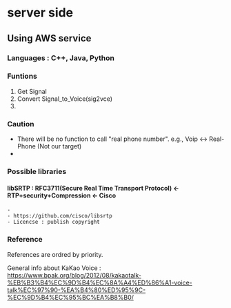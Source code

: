 # server side

## Using AWS service

### Languages : C++, Java, Python

### Funtions
1. Get Signal
2. Convert Signal_to_Voice(sig2vce)
3. 


### Caution
- There will be no function to call "real phone number".  e.g., Voip <-> Real-Phone (Not our target) <br>
-

### Possible libraries
  #### libSRTP : RFC3711(Secure Real Time Transport Protocol) <- RTP+security+Compression <- Cisco
    - 
    - https://github.com/cisco/libsrtp
    - Licencse : publish copyright
    
    
### Reference
References are ordred by priority.



General info about KaKao Voice : https://www.bpak.org/blog/2012/08/kakaotalk-%EB%B3%B4%EC%9D%B4%EC%8A%A4%ED%86%A1-voice-talk%EC%97%90-%EA%B4%80%ED%95%9C-%EC%9D%B4%EC%95%BC%EA%B8%B0/
